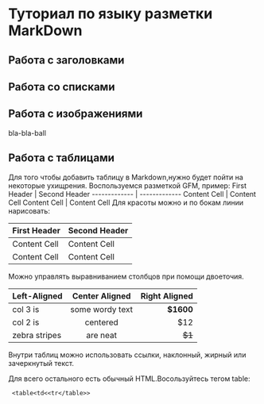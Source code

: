 # Туториал по языку разметки MarkDown

## Работа с заголовками

## Работа со списками

##  Работа с изображениями

bla-bla-ball

## Работа с таблицами

Для того чтобы добавить таблицу в Markdоwn,нужно будет пойти на некоторые ухищрения. Воспользуемся разметкой GFM, пример:
First Header | Second Header
------------- | -------------
Content Cell | Content Cell
Content Cell | Content Cell
Для красоты можно и по бокам линии нарисовать:

| First Header | Second Header |
| ------------- | ------------- |
| Content Cell | Content Cell |
| Content Cell | Content Cell |

Можно управлять выравниванием столбцов при помощи
двоеточия.

| Left-Aligned | Center Aligned | Right Aligned |
|:------------- |:---------------:| -------------:|
| col 3 is | some wordy text | **$1600** |
| col 2 is | centered | $12 |
| zebra stripes | are neat | ~~$1~~ |

Внутри таблиц можно использовать ссылки, наклонный,
жирный или зачеркнутый текст.

Для всего остального есть обычный HTML.Восользуйтесь тегом table:
```
 <table<td<<tr</table>>
```